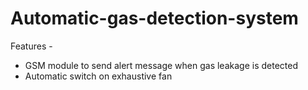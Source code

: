 # Automatic-gas-detection-system
Features - 
- GSM module to send alert message when gas leakage is detected
- Automatic switch on exhaustive fan 
